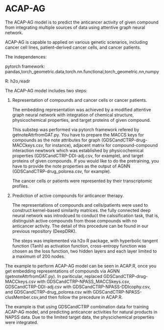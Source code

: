 # ACAP-AG

The ACAP-AG model is to predict the anticancer activity of given compound from integrating multiple sources of data using attentive graph neural network.

ACAP-AG is capable to applied on various genetic scenarios, including cancer cell lines, patient-derived cancer cells, and cancer patients.

The independences:

pytorch framework: pandas,torch_geometric.data,torch.nn.functional,torch_geometric.nn,numpy

R: h2o,readr

The ACAP-AG model includes two steps:

1. Representation of compounds and cancer cells or cancer patients.

   The embedding representation was achieved by a modified attentive graph neural network with integration of chemical structure, physicochemical properties, and target proteins of given compound.

   This substep was performed via pytorch framework refered by getnoteAttrfromGAT.py. You have to prepare the MACCS keys for compounds as the note attributes for graph (GDSCandCTRP-drug-MACCkeys.csv, for instance), adjacent matrix for compound-compound interaction newtwork which was established by physicochemical properties (GDSCandCTRP-DDI-adj.csv, for example), and target proteins of given compounds. If you would like to do the pretraining, you have to provide the note properties as the output of AGNN (GDSCandCTRP-drug_polorea.csv, for example).  

   The cancer cells or patients were represented by their transcriptomic profiles.

3. Prediction of active compounds for anticancer therapy.

   The representations of compounds and cells/patients were used to construct kernel-based similarity matrices. the fully connected deep neural network was introdcued to conduct the calssification task, that is, distinguish active compounds from those compounds with no anticancer activity. The detail of this procedure can be found in our previous repository (DeepDRK).

   The steps was implemented via h2o R package, with hyperbolic tangent function (Tanh) as activation function, cross-entropy function was chosen as the loss function, two hidden layers and each layer limited to a maximum of 200 nodes.

The example to perform ACAP-AG model can be seen in ACAP.R, once you get embedding representations of compounds via AGNN (getnoteAttrfromGAT.py). In pariticular, replaced GDSCandCTRP-drug-MACCkeys.csv with GDSCandCTRP-NPASS_MACCSkeys.csv, GDSCandCTRP-DDI-adj.csv with GDSCandCTRP-NPASS-DDIcophy.csv, and GDSCandCTRP-drug_polorea.csv with GDSCandCTRP-NPASS-clusMember.csv,and then follow the precedure in ACAP.R.

The example is that using GDSCandCTRP combination data for training ACAP-AG model, and predicting anticancer activities for natural products in NAPSS data. Due to the limited target data, the physcichemical properties were integrated.
